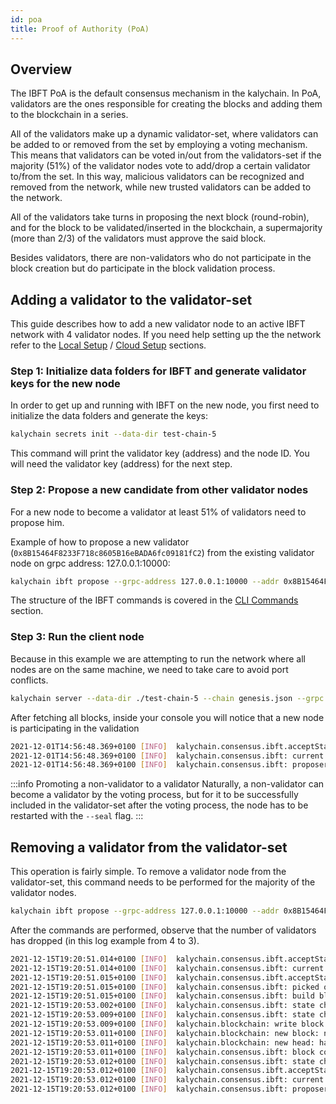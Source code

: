 ```yaml
---
id: poa
title: Proof of Authority (PoA)
---
```


## Overview

The IBFT PoA is the default consensus mechanism in the kalychain. In PoA, validators are the ones responsible for creating the blocks and adding them to the blockchain in a series.

All of the validators make up a dynamic validator-set, where validators can be added to or removed from the set by employing a voting mechanism. This means that validators can be voted in/out from the validators-set if the majority (51%) of the validator nodes vote to add/drop a certain validator to/from the set. In this way, malicious validators can be recognized and removed from the network, while new trusted validators can be added to the network.

All of the validators take turns in proposing the next block (round-robin), and for the block to be validated/inserted in the blockchain, a supermajority (more than 2/3) of the validators must approve the said block.

Besides validators, there are non-validators who do not participate in the block creation but do participate in the block validation process.

## Adding a validator to the validator-set

This guide describes how to add a new validator node to an active IBFT network with 4 validator nodes.
If you need help setting up the the network refer to the [Local Setup](/docs/get-started/set-up-ibft-locally) / [Cloud Setup](/docs/get-started/set-up-ibft-on-the-cloud) sections.

### Step 1: Initialize data folders for IBFT and generate validator keys​ for the new node

In order to get up and running with IBFT on the new node, you first need to initialize the data folders and generate the keys:

````bash
kalychain secrets init --data-dir test-chain-5
````

This command will print the validator key (address) and the node ID. You will need the validator key (address) for the next step.

### Step 2: Propose a new candidate from other validator nodes

For a new node to become a validator at least 51% of validators need to propose him.

Example of how to propose a new validator (`0x8B15464F8233F718c8605B16eBADA6fc09181fC2`) from the existing validator node on grpc address: 127.0.0.1:10000:

````bash
kalychain ibft propose --grpc-address 127.0.0.1:10000 --addr 0x8B15464F8233F718c8605B16eBADA6fc09181fC2 --vote auth
````

The structure of the IBFT commands is covered in the [CLI Commands](/docs/get-started/cli-commands) section.

### Step 3: Run the client node

Because in this example we are attempting to run the network where all nodes are on the same machine, we need to take care to avoid port conflicts. 

````bash
kalychain server --data-dir ./test-chain-5 --chain genesis.json --grpc :50000 --libp2p :50001 --jsonrpc :50002 --seal
````

After fetching all blocks, inside your console you will notice that a new node is participating in the validation

````bash
2021-12-01T14:56:48.369+0100 [INFO]  kalychain.consensus.ibft.acceptState: Accept state: sequence=4004
2021-12-01T14:56:48.369+0100 [INFO]  kalychain.consensus.ibft: current snapshot: validators=5 votes=0
2021-12-01T14:56:48.369+0100 [INFO]  kalychain.consensus.ibft: proposer calculated: proposer=0x8B15464F8233F718c8605B16eBADA6fc09181fC2 block=4004
````

:::info Promoting a non-validator to a validator 
Naturally, a non-validator can become a validator by the voting process, but for it to be successfully included in the validator-set after the voting process, the node has to be restarted with the `--seal` flag.
:::

## Removing a validator from the validator-set

This operation is fairly simple. To remove a validator node from the validator-set, this command needs to be performed for the majority of the validator nodes.

````bash
kalychain ibft propose --grpc-address 127.0.0.1:10000 --addr 0x8B15464F8233F718c8605B16eBADA6fc09181fC2 --vote drop
````

After the commands are performed, observe that the number of validators has dropped (in this log example from 4 to 3).

````bash
2021-12-15T19:20:51.014+0100 [INFO]  kalychain.consensus.ibft.acceptState: Accept state: sequence=2399 round=1
2021-12-15T19:20:51.014+0100 [INFO]  kalychain.consensus.ibft: current snapshot: validators=4 votes=2
2021-12-15T19:20:51.015+0100 [INFO]  kalychain.consensus.ibft.acceptState: we are the proposer: block=2399
2021-12-15T19:20:51.015+0100 [INFO]  kalychain.consensus.ibft: picked out txns from pool: num=0 remaining=0
2021-12-15T19:20:51.015+0100 [INFO]  kalychain.consensus.ibft: build block: number=2399 txns=0
2021-12-15T19:20:53.002+0100 [INFO]  kalychain.consensus.ibft: state change: new=ValidateState
2021-12-15T19:20:53.009+0100 [INFO]  kalychain.consensus.ibft: state change: new=CommitState
2021-12-15T19:20:53.009+0100 [INFO]  kalychain.blockchain: write block: num=2399 parent=0x768b3bdf26cdc770525e0be549b1fddb3e389429e2d302cb52af1722f85f798c
2021-12-15T19:20:53.011+0100 [INFO]  kalychain.blockchain: new block: number=2399 hash=0x6538286881d32dc7722dd9f64b71ec85693ee9576e8a2613987c4d0ab9d83590 txns=0 generation_time_in_sec=2
2021-12-15T19:20:53.011+0100 [INFO]  kalychain.blockchain: new head: hash=0x6538286881d32dc7722dd9f64b71ec85693ee9576e8a2613987c4d0ab9d83590 number=2399
2021-12-15T19:20:53.011+0100 [INFO]  kalychain.consensus.ibft: block committed: sequence=2399 hash=0x6538286881d32dc7722dd9f64b71ec85693ee9576e8a2613987c4d0ab9d83590 validators=4 rounds=1 committed=3
2021-12-15T19:20:53.012+0100 [INFO]  kalychain.consensus.ibft: state change: new=AcceptState
2021-12-15T19:20:53.012+0100 [INFO]  kalychain.consensus.ibft.acceptState: Accept state: sequence=2400 round=1
2021-12-15T19:20:53.012+0100 [INFO]  kalychain.consensus.ibft: current snapshot: validators=3 votes=0
2021-12-15T19:20:53.012+0100 [INFO]  kalychain.consensus.ibft: proposer calculated: proposer=0xea21efC826F4f3Cb5cFc0f986A4d69C095c2838b block=2400
````
